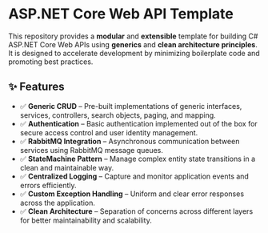 # ASP.NET Core Web API Template

This repository provides a **modular** and **extensible** template for building C# ASP.NET Core Web APIs using **generics** and **clean architecture principles**.  
It is designed to accelerate development by minimizing boilerplate code and promoting best practices.

## ✨ Features

- ✅ **Generic CRUD** – Pre-built implementations of generic interfaces, services, controllers, search objects, paging, and mapping.
- ✅ **Authentication** – Basic authentication implemented out of the box for secure access control and user identity management.
- ✅ **RabbitMQ Integration** – Asynchronous communication between services using RabbitMQ message queues.
- ✅ **StateMachine Pattern** – Manage complex entity state transitions in a clean and maintainable way.
- ✅ **Centralized Logging** – Capture and monitor application events and errors efficiently.
- ✅ **Custom Exception Handling** – Uniform and clear error responses across the application.
- ✅ **Clean Architecture** – Separation of concerns across different layers for better maintainability and scalability.